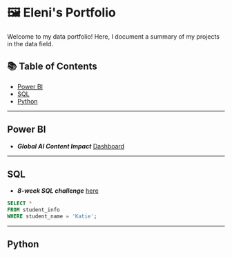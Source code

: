 # 🖼 Eleni's Portfolio 

Welcome to my data portfolio! Here, I document a summary of my projects in the data field.

## 📚 Table of Contents
- [Power BI](#power-bi)
- [SQL](#sql)
- [Python](#python)
---

## Power BI
- **_Global AI Content Impact_** [Dashboard]()
---
## SQL
- **_8-week SQL challenge_**
[here]()
```sql
SELECT *
FROM student_info
WHERE student_name = 'Katie';
```
---
## Python
